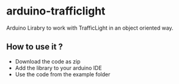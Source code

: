 # arduino-trafficlight
Arduino Lirabry to work with TrafficLight in an object oriented way.

## How to use it ?
* Download the code as zip
* Add the library to your arduino IDE
* Use the code from the example folder
